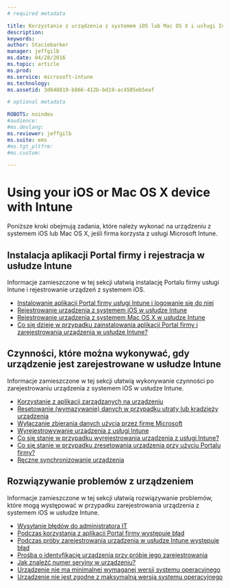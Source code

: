 ```yaml
---
# required metadata

title: Korzystanie z urządzenia z systemem iOS lub Mac OS X i usługi Intune | Microsoft Intune
description:
keywords:
author: Staciebarker
manager: jeffgilb
ms.date: 04/28/2016
ms.topic: article
ms.prod:
ms.service: microsoft-intune
ms.technology:
ms.assetid: 3d648819-b866-412b-bd19-ac4505eb5eaf

# optional metadata

ROBOTS: noindex
#audience:
#ms.devlang:
ms.reviewer: jeffgilb
ms.suite: ems
#ms.tgt_pltfrm:
#ms.custom:

---
```


# Using your iOS or Mac OS X device with Intune

Poniższe kroki obejmują zadania, które należy wykonać na urządzeniu z systemem iOS lub Mac OS X, jeśli firma korzysta z usługi Microsoft Intune.

## Instalacja aplikacji Portal firmy i rejestracja w usłudze Intune

Informacje zamieszczone w tej sekcji ułatwią instalację Portalu firmy usługi Intune i rejestrowanie urządzeń z systemem iOS.

- [Instalowanie aplikacji Portal firmy usługi Intune i logowanie się do niej](install-and-sign-in-to-the-intune-company-portal-app-ios.md)</br>
- [Rejestrowanie urządzenia z systemem iOS w usłudze Intune](enroll-your-device-in-intune-ios.md)</br>
- [Rejestrowanie urządzenia z systemem Mac OS X w usłudze Intune](enroll-your-device-in-intune-mac-os-x.md)</br>
- [Co się dzieje w przypadku zainstalowania aplikacji Portal firmy i zarejestrowania urządzenia w usłudze Intune?](what-happens-if-you-install-the-Company-Portal-app-and-enroll-your-device-in-intune-ios.md)</br>

## Czynności, które można wykonywać, gdy urządzenie jest zarejestrowane w usłudze Intune

Informacje zamieszczone w tej sekcji ułatwią wykonywanie czynności po zarejestrowaniu urządzenia z systemem iOS w usłudze Intune.

- [Korzystanie z aplikacji zarządzanych na urządzeniu](use-managed-apps-on-your-device-ios.md)</br>
- [Resetowanie (wymazywanie) danych w przypadku utraty lub kradzieży urządzenia](reset-erase-your-lost-or-stolen-device-ios.md)</br>
- [Wyłączanie zbierania danych użycia przez firmę Microsoft](turn-off-microsoft-usage-data-collection-ios.md)</br>
- [Wyrejestrowywanie urządzenia z usługi Intune](unenroll-your-device-from-intune-ios.md)</br>
- [Co się stanie w przypadku wyrejestrowania urządzenia z usługi Intune?](what-happens-if-you-unenroll-your-device-from-intune-ios.md)</br>
- [Co się stanie w przypadku zresetowania urządzenia przy użyciu Portalu firmy?](what-happens-if-you-reset-your-device-using-the-company-portal-ios.md)</br>
- [Ręczne synchronizowanie urządzenia](sync-your-device-manually-ios.md)

## Rozwiązywanie problemów z urządzeniem

Informacje zamieszczone w tej sekcji ułatwią rozwiązywanie problemów, które mogą występować w przypadku zarejestrowania urządzenia z systemem iOS w usłudze Intune.

- [Wysyłanie błędów do administratora IT](send-errors-to-your-it-admin-ios.md)</br>
- [Podczas korzystania z aplikacji Portal firmy występuje błąd](you-get-an-error-while-using-the-company-portal-app-ios.md)</br>
- [Podczas próby zarejestrowania urządzenia w usłudze Intune występuje błąd](you-see-errors-while-trying-to-enroll-your-device-in-intune-ios.md)</br>
- [Prośba o identyfikację urządzenia przy próbie jego zarejestrowania](you-are-asked-to-identify-your-device-when-trying-to-enroll-ios.md)</br>
- [Jak znaleźć numer seryjny w urządzeniu?](how-do-i-find-the-serial-number-on-my-device-ios.md)</br>
- [Urządzenie nie ma minimalnej wymaganej wersji systemu operacyjnego](device-doesnt-have-the-required-minimum-operating-system-version-ios.md)</br>
- [Urządzenie nie jest zgodne z maksymalną wersją systemu operacyjnego](device-doesnt-comply-with-the-maximum-operating-system-version-ios.md)




<!--HONumber=May16_HO1-->


